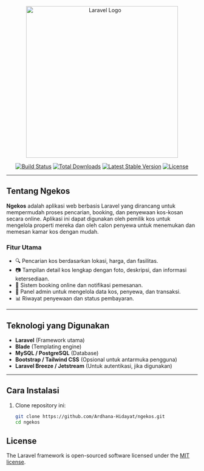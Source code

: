<p align="center">
  <a href="https://laravel.com" target="_blank">
    <img src="https://raw.githubusercontent.com/laravel/art/master/logo-lockup/5%20SVG/2%20CMYK/1%20Full%20Color/laravel-logolockup-cmyk-red.svg" width="400" alt="Laravel Logo">
  </a>
</p>

<p align="center">
  <a href="https://github.com/laravel/framework/actions"><img src="https://github.com/laravel/framework/workflows/tests/badge.svg" alt="Build Status"></a>
  <a href="https://packagist.org/packages/laravel/framework"><img src="https://img.shields.io/packagist/dt/laravel/framework" alt="Total Downloads"></a>
  <a href="https://packagist.org/packages/laravel/framework"><img src="https://img.shields.io/packagist/v/laravel/framework" alt="Latest Stable Version"></a>
  <a href="https://packagist.org/packages/laravel/framework"><img src="https://img.shields.io/packagist/l/laravel/framework" alt="License"></a>
</p>

---

## Tentang Ngekos

**Ngekos** adalah aplikasi web berbasis Laravel yang dirancang untuk mempermudah proses pencarian, booking, dan penyewaan kos-kosan secara online. Aplikasi ini dapat digunakan oleh pemilik kos untuk mengelola properti mereka dan oleh calon penyewa untuk menemukan dan memesan kamar kos dengan mudah.

### Fitur Utama

- 🔍 Pencarian kos berdasarkan lokasi, harga, dan fasilitas.
- 📷 Tampilan detail kos lengkap dengan foto, deskripsi, dan informasi ketersediaan.
- 📅 Sistem booking online dan notifikasi pemesanan.
- 💼 Panel admin untuk mengelola data kos, penyewa, dan transaksi.
- 📊 Riwayat penyewaan dan status pembayaran.

---

## Teknologi yang Digunakan

- **Laravel** (Framework utama)
- **Blade** (Templating engine)
- **MySQL / PostgreSQL** (Database)
- **Bootstrap / Tailwind CSS** (Opsional untuk antarmuka pengguna)
- **Laravel Breeze / Jetstream** (Untuk autentikasi, jika digunakan)

---

## Cara Instalasi

1. Clone repository ini:
   ```bash
   git clone https://github.com/Ardhana-Hidayat/ngekos.git
   cd ngekos

## License

The Laravel framework is open-sourced software licensed under the [MIT license](https://opensource.org/licenses/MIT).
